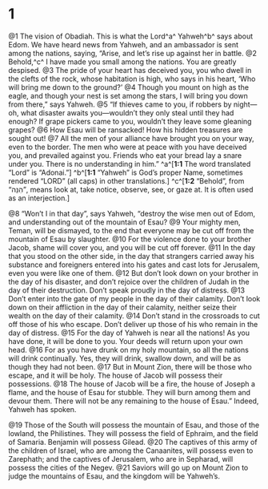 # 1 
@1 The vision of Obadiah. This is what the Lord^a^ Yahweh^b^ says about Edom. We have heard news from Yahweh, and an ambassador is sent among the nations, saying, “Arise, and let’s rise up against her in battle. 
@2 Behold,^c^ I have made you small among the nations. You are greatly despised. 
@3 The pride of your heart has deceived you, you who dwell in the clefts of the rock, whose habitation is high, who says in his heart, ‘Who will bring me down to the ground?’ 
@4 Though you mount on high as the eagle, and though your nest is set among the stars, I will bring you down from there,” says Yahweh. 
@5 “If thieves came to you, if robbers by night—oh, what disaster awaits you—wouldn’t they only steal until they had enough? If grape pickers came to you, wouldn’t they leave some gleaning grapes? 
@6 How Esau will be ransacked! How his hidden treasures are sought out! 
@7 All the men of your alliance have brought you on your way, even to the border. The men who were at peace with you have deceived you, and prevailed against you. Friends who eat your bread lay a snare under you. There is no understanding in him.” 
^a^[**1:1** The word translated “Lord” is “Adonai.”] ^b^[**1:1** “Yahweh” is God’s proper Name, sometimes rendered “LORD” (all caps) in other translations.] ^c^[**1:2** “Behold”, from “הִנֵּה”, means look at, take notice, observe, see, or gaze at. It is often used as an interjection.]

@8 “Won’t I in that day”, says Yahweh, “destroy the wise men out of Edom, and understanding out of the mountain of Esau? 
@9 Your mighty men, Teman, will be dismayed, to the end that everyone may be cut off from the mountain of Esau by slaughter. 
@10 For the violence done to your brother Jacob, shame will cover you, and you will be cut off forever. 
@11 In the day that you stood on the other side, in the day that strangers carried away his substance and foreigners entered into his gates and cast lots for Jerusalem, even you were like one of them. 
@12 But don’t look down on your brother in the day of his disaster, and don’t rejoice over the children of Judah in the day of their destruction. Don’t speak proudly in the day of distress. 
@13 Don’t enter into the gate of my people in the day of their calamity. Don’t look down on their affliction in the day of their calamity, neither seize their wealth on the day of their calamity. 
@14 Don’t stand in the crossroads to cut off those of his who escape. Don’t deliver up those of his who remain in the day of distress. 
@15 For the day of Yahweh is near all the nations! As you have done, it will be done to you. Your deeds will return upon your own head. 
@16 For as you have drunk on my holy mountain, so all the nations will drink continually. Yes, they will drink, swallow down, and will be as though they had not been. 
@17 But in Mount Zion, there will be those who escape, and it will be holy. The house of Jacob will possess their possessions. 
@18 The house of Jacob will be a fire, the house of Joseph a flame, and the house of Esau for stubble. They will burn among them and devour them. There will not be any remaining to the house of Esau.” Indeed, Yahweh has spoken. 

@19 Those of the South will possess the mountain of Esau, and those of the lowland, the Philistines. They will possess the field of Ephraim, and the field of Samaria. Benjamin will possess Gilead. 
@20 The captives of this army of the children of Israel, who are among the Canaanites, will possess even to Zarephath; and the captives of Jerusalem, who are in Sepharad, will possess the cities of the Negev. 
@21 Saviors will go up on Mount Zion to judge the mountains of Esau, and the kingdom will be Yahweh’s. 